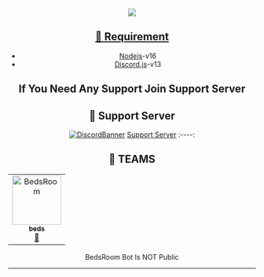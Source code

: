 <div align="center">
  <br />
  <p>
    <a href="https://discord.js.org"><img src="https://capsule-render.vercel.app/api?type=waving&color=gradient&height=350&section=header&text=Node.js&fontSize=150&fontAlignY=35&animation=twinkling&fontColor=gradient" /></center>

## 📎 Requirement
* [Nodejs](https://nodejs.org/en/)-v16 
* [Discord.js](https://github.com/discordjs/discord.js/)-v13

## If You Need Any Support Join Support Server
## 💌 Support Server
[![DiscordBanner](https://invidget.switchblade.xyz/7UVyMnnPXW)](https://discord.gg/7UVyMnnPXW)
[Support Server](https://discord.gg/7UVyMnnPXW)
:----:

## 👥 TEAMS ##
<div align="left">
<table>
  <tr>
     <td align="center"><a href="https://discord.com/users/567861998092550179"><img src="" width="100px;" alt="BedsRoom"/><br /><sub><b>beds</b></sub></a><br /><a href="https://discord.com/users/567861998092550179" title="Owner">👑</a></td>
     
  </tr>
</table>
</div>
BedsRoom Bot Is NOT Public
  
<hr>
